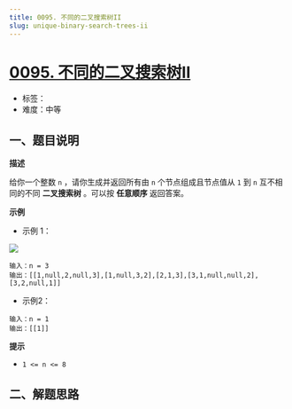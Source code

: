 ```yaml
---
title: 0095. 不同的二叉搜索树II
slug: unique-binary-search-trees-ii
---
```


# [0095. 不同的二叉搜索树II](https://leetcode.cn/problems/unique-binary-search-trees-ii/)

- 标签：
- 难度：中等

## 一、题目说明

**描述**

给你一个整数 `n` ，请你生成并返回所有由 `n` 个节点组成且节点值从 `1` 到 `n` 互不相同的不同 **二叉搜索树** 。可以按 **任意顺序** 返回答案。

**示例**

* 示例 1：

![](https://cdn.jsdelivr.net/gh/wecdn/img_0/2023/202304221900328.jpg)

```text
输入：n = 3
输出：[[1,null,2,null,3],[1,null,3,2],[2,1,3],[3,1,null,null,2],[3,2,null,1]]
```

* 示例2：

```text
输入：n = 1
输出：[[1]]
```

**提示**

* `1 <= n <= 8`

## 二、解题思路
